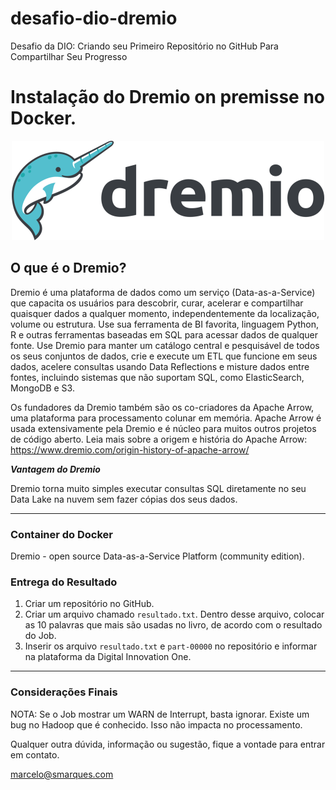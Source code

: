 # desafio-dio-dremio
Desafio da DIO:  Criando seu Primeiro Repositório no GitHub Para Compartilhar Seu Progresso

# Instalação do Dremio on premisse no Docker. 

<p align="center"><img src="./dremio-logo-dark.png" width="500"></p>

## O que é o Dremio?

Dremio é uma plataforma de dados como um serviço (Data-as-a-Service) que capacita os usuários para descobrir, curar, acelerar e compartilhar quaisquer dados a qualquer momento, independentemente da localização, volume ou estrutura. Use sua ferramenta de BI favorita, linguagem Python, R e outras ferramentas baseadas em SQL para acessar dados de qualquer fonte. Use Dremio para manter um catálogo central e pesquisável de todos os seus conjuntos de dados, crie e execute um ETL que funcione em seus dados, acelere consultas usando Data Reflections e misture dados entre fontes, incluindo sistemas que não suportam SQL, como ElasticSearch, MongoDB e S3.

Os fundadores da Dremio também são os co-criadores da Apache Arrow, uma plataforma para processamento colunar em memória. Apache Arrow é usada extensivamente pela Dremio e é núcleo para muitos outros projetos de código aberto. Leia mais sobre a origem e história do Apache Arrow: https://www.dremio.com/origin-history-of-apache-arrow/

__*Vantagem do Dremio*__

Dremio torna muito simples executar consultas SQL diretamente no seu Data Lake na nuvem sem fazer cópias dos seus dados.

---

### Container do Docker

Dremio - open source Data-as-a-Service Platform (community edition).  

### Entrega do Resultado

1. Criar um repositório no GitHub.
2. Criar um arquivo chamado ```resultado.txt```. Dentro desse arquivo, colocar as 10 palavras que mais são usadas no livro, de acordo com o resultado do Job.
3. Inserir os arquivo ```resultado.txt``` e ```part-00000``` no repositório e informar na plataforma da Digital Innovation One.

---

### Considerações Finais

NOTA: Se o Job mostrar um WARN de Interrupt, basta ignorar. Existe um bug no Hadoop que é conhecido. Isso não impacta no processamento.

Qualquer outra dúvida, informação ou sugestão, fique a vontade para entrar em contato.

marcelo@smarques.com
